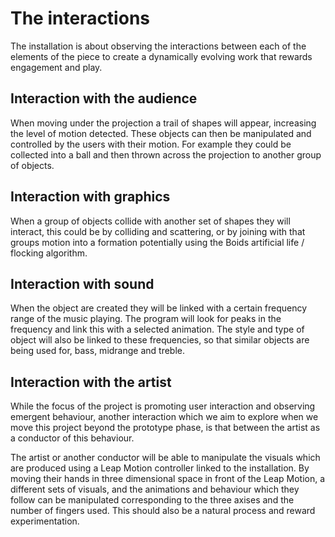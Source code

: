<h1>The interactions</h1>
The installation is about observing the interactions between each of the elements of the piece to create a dynamically evolving work that rewards engagement and play.

<h2>Interaction with the audience</h2>
When moving under the projection a trail of shapes will appear, increasing the level of motion detected. These objects can then be manipulated and controlled by the users with their motion. For example they could be collected into a ball and then thrown across the projection to another group of objects.

<h2>Interaction with graphics</h2>
When a group of objects collide with another set of shapes they will interact, this could be by colliding and scattering, or by joining with that groups motion into a formation potentially using the Boids artificial life / flocking algorithm.

<h2>Interaction with sound</h2>
When the object are created they will be linked with a certain frequency range of the music playing. The program will look for peaks in the frequency and link this with a selected animation. The style and type of object will also be linked to these frequencies, so that similar objects are being used for, bass, midrange and treble.

<h2>Interaction with the artist</h2>
While the focus of the project is promoting user interaction and observing emergent behaviour,  another interaction which we aim to explore when we move this project beyond the prototype phase, is that between the artist as a conductor of this behaviour. 

The artist or another conductor will be able to manipulate the visuals which are produced using a Leap Motion controller linked to the installation. By moving their hands in three dimensional space in front of the Leap Motion, a different sets of visuals, and the animations and behaviour which they follow can be manipulated corresponding to the three axises and the number of fingers used. This should also be a natural process and reward experimentation.

